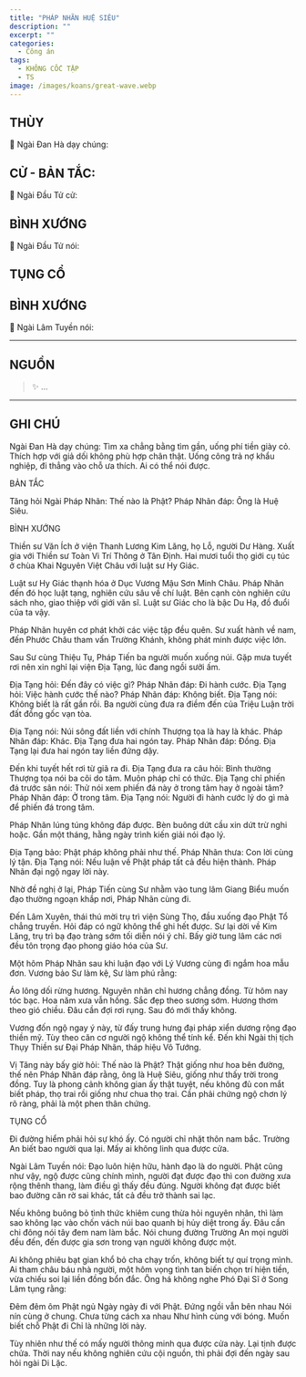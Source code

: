 ```yaml
---
title: "PHÁP NHÃN HUỆ SIÊU"
description: ""
excerpt: ""
categories:
  - Công án
tags:
  - KHÔNG CỐC TẬP
  - TS 
image: /images/koans/great-wave.webp
---
```


## THÙY

📢 Ngài Đan Hà dạy chúng:

> 

## CỬ - BẢN TẮC:

📢 Ngài Đầu Tử cử:

> 

## BÌNH XƯỚNG

📢 Ngài Đầu Tử nói:


## TỤNG CỔ

> 

## BÌNH XƯỚNG

📢 Ngài Lâm Tuyền nói:



<hr class="blog-rule" />

## NGUỒN

> ✨ ...

<hr class="blog-rule" />

## GHI CHÚ

[^1]: ⭐️ <a href="/masters/" target="_blank">🔗 TS </a>



Ngài Đan Hà dạy chúng: Tìm xa chẳng bằng tìm gần, uống phí tiền giày cỏ. Thích hợp với giả dối không phù hợp chân thật. Uống công trả nợ khẩu nghiệp, đi thẳng vào chỗ ưa thích. Ai có thể nói được.

BẢN TẮC

Tăng hỏi Ngài Pháp Nhãn: Thế nào là Phật?
Pháp Nhãn đáp: Ông là Huệ Siêu.

BÌNH XƯỚNG

Thiền sư Văn Ích ở viện Thanh Lương Kim Lăng, họ Lỗ, người Dư Hàng. Xuất gia với Thiền sư Toàn Vi Trí Thông ở Tân Định. Hai mươi tuổi thọ giới cụ túc ở chùa Khai Nguyên Việt Châu với luật sư Hy Giác.

Luật sư Hy Giác thạnh hóa ở Dục Vương Mậu Sơn Minh Châu. Pháp Nhãn đến đó học luật tạng, nghiên cứu sâu về chí luật. Bên cạnh còn nghiên cứu sách nho, giao thiệp với giới văn sĩ. Luật sư Giác cho là bậc Du Hạ, đồ đuổi của ta vậy.

Pháp Nhãn huyên cơ phát khởi các việc tập đều quên. Sư xuất hành về nam, đến Phước Châu tham vấn Trường Khánh, không phát minh được việc lớn.

Sau Sư cùng Thiệu Tụ, Pháp Tiến ba người muốn xuống núi. Gặp mưa tuyết rơi nên xin nghỉ lại viện Địa Tạng, lúc đang ngồi sưởi ấm.

Địa Tạng hỏi: Đến đây có việc gì?
Pháp Nhãn đáp: Đi hành cước.
Địa Tạng hỏi: Việc hành cước thế nào?
Pháp Nhãn đáp: Không biết.
Địa Tạng nói: Không biết là rất gần rồi.
Ba người cùng đưa ra điềm đến của Triệu Luận trời đất đồng gốc vạn tòa.

Địa Tạng nói: Núi sông đất liền với chính Thượng tọa là hay là khác.
Pháp Nhãn đáp: Khác.
Địa Tạng đưa hai ngón tay.
Pháp Nhãn đáp: Đồng.
Địa Tạng lại đưa hai ngón tay liền đứng dậy.

Đến khi tuyết hết rơi từ giã ra đi.
Địa Tạng đưa ra câu hỏi: Bình thường Thượng tọa nói ba cõi do tâm. Muôn pháp chỉ có thức.
Địa Tạng chỉ phiến đá trước sân nói: Thử nói xem phiến đá này ở trong tâm hay ở ngoài tâm?
Pháp Nhãn đáp: Ở trong tâm.
Địa Tạng nói: Người đi hành cước lý do gì mà để phiến đá trong tâm.

Pháp Nhãn lúng túng không đáp được. Bèn buông dứt cầu xin dứt trừ nghi hoặc. Gần một tháng, hằng ngày trình kiến giải nói đạo lý.

Địa Tạng bảo: Phật pháp không phải như thế.
Pháp Nhãn thưa: Con lời cùng lý tận.
Địa Tạng nói: Nếu luận về Phật pháp tất cả đều hiện thành.
Pháp Nhãn đại ngộ ngay lời này.

Nhờ đề nghị ở lại, Pháp Tiến cùng Sư nhằm vào tung lâm Giang Biểu muốn đạo thường ngoạn khắp nơi, Pháp Nhãn cùng đi.

Đến Lâm Xuyên, thái thú mời trụ trì viện Sùng Thọ, đầu xuống đạo Phật Tổ chẳng truyền. Hỏi đáp có ngữ không thể ghi hết được. Sư lại dời về Kim Lăng, trụ trì bạ đạo tràng sớm tối diễn nói ý chỉ. Bấy giờ tung lâm các nơi đều tôn trọng đạo phong giáo hóa của Sư.

Một hôm Pháp Nhãn sau khi luận đạo với Lý Vương cùng đi ngắm hoa mẫu đơn. Vương bảo Sư làm kệ, Sư làm phú rằng:

Áo lông dối rừng hương.
Nguyên nhân chỉ hương chẳng đồng.
Từ hôm nay tóc bạc.
Hoa năm xưa vẫn hồng.
Sắc đẹp theo sương sớm.
Hương thơm theo gió chiều.
Đâu cần đợi rơi rụng.
Sau đó mới thấy không.

Vương đốn ngộ ngay ý này, từ đấy trung hưng đại pháp xiển dương rộng đạo thiền mỹ. Tùy theo căn cơ người ngộ không thể tính kể. Đến khi Ngài thị tịch Thụy Thiền sư Đại Pháp Nhãn, tháp hiệu Vô Tướng.

Vị Tăng này bấy giờ hỏi: Thế nào là Phật? Thật giống như hoa bên đường, thế nên Pháp Nhãn đáp rằng, ông là Huệ Siêu, giống như thấy trời trong đồng. Tuy là phong cảnh không gian ấy thật tuyệt, nếu không đủ con mắt biết pháp, thọ trai rồi giống như chua thọ trai. Cần phải chứng ngộ chơn lý rõ ràng, phải là một phen thân chứng.

TỤNG CỔ

Đi đường hiểm phải hỏi sự khó ấy.
Có người chỉ nhặt thôn nam bắc.
Trường An biết bao người qua lại.
Mấy ai không linh qua được cửa.

Ngài Lâm Tuyền nói: Đạo luôn hiện hữu, hành đạo là do người. Phật cũng như vậy, ngộ được cũng chính mình, người đạt được đạo thì con đường xưa rộng thênh thang, làm điều gì thấy đều đúng. Người không đạt được biết bao đường căn rờ sai khác, tất cả đều trở thành sai lạc.

Nếu không buông bỏ tình thức khiêm cung thừa hỏi nguyên nhân, thì làm sao không lạc vào chốn vách núi bao quanh bị hủy diệt trong ấy. Đâu cần chi đông nói tây đem nam làm bắc. Nói chung đường Trường An mọi người đều đến, đến được gia sơn trong vạn người không được một.

Ai không phiêu bạt gian khổ bỏ cha chạy trốn, không biết tự quí trọng mình. Ai tham châu báu nhà người, một hôm vọng tình tan biến chọn trí hiện tiền, vừa chiếu soi lại liền đồng bổn đắc. Ông há không nghe Phó Đại Sĩ ở Song Lâm tụng rằng:

Đêm đêm ôm Phật ngủ
Ngày ngày đi với Phật.
Đứng ngồi vẫn bên nhau
Nói nín cùng ở chung.
Chưa từng cách xa nhau
Như hình cùng với bóng.
Muốn biết chỗ Phật đi
Chỉ là những lời này.

Tùy nhiên như thế có mấy người thông minh qua được cửa này. Lại tịnh được chửa. Thời nay nếu không nghiên cứu cội nguồn, thì phải đợi đến ngày sau hỏi ngài Di Lặc.
